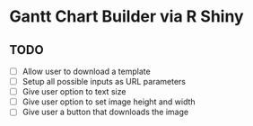 # Gantt Chart Builder via R Shiny

## TODO

- [ ] Allow user to download a template
- [ ] Setup all possible inputs as URL parameters
- [ ] Give user option to text size
- [ ] Give user option to set image height and width
- [ ] Give user a button that downloads the image
